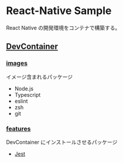 # React-Native Sample

React Native の開発環境をコンテナで構築する。

## [DevContainer](https://code.visualstudio.com/docs/devcontainers/containers)

### [images](https://hub.docker.com/r/microsoft/devcontainers-typescript-node)

イメージ含まれるパッケージ

- Node.js
- Typescript
- eslint
- zsh
- git

### [features](https://containers.dev/features)

DevContainer にインストールさせるパッケージ

- [Jest](https://github.com/devcontainers-extra/features/tree/main/src/jest)
